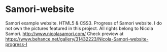 # Samori-website
Samori example website. HTML5 &amp; CSS3.
Progress of Samori website.
I do not own the pictures featured in this project. All rights belong to Nicola Samori. http://www.nicolasamori.com/
Check preview at https://www.behance.net/gallery/31432223/Nicola-Samori-website-progress-I
